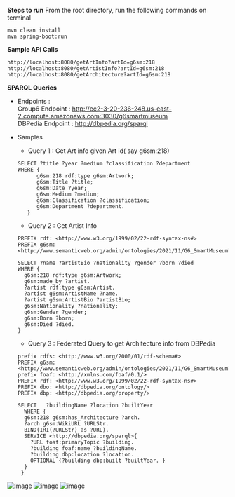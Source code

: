 **Steps to run**
From the root directory, run the following commands on terminal
```
mvn clean install
mvn spring-boot:run
```
**Sample API Calls**
```
http://localhost:8080/getArtInfo?artId=g6sm:218
http://localhost:8080/getArtistInfo?artId=g6sm:218
http://localhost:8080/getArchitecture?artId=g6sm:218
```

**SPARQL Queries**<br>
- Endpoints : <br>
  Group6 Endpoint : http://ec2-3-20-236-248.us-east-2.compute.amazonaws.com:3030/g6smartmuseum <br>
  DBPedia Endpoint : http://dbpedia.org/sparql

- Samples
  - Query 1 : Get Art info given Art id( say g6sm:218)
  ```
  SELECT ?title ?year ?medium ?classification ?department
  WHERE {
        g6sm:218 rdf:type g6sm:Artwork;
        g6sm:Title ?title;
        g6sm:Date ?year;
        g6sm:Medium ?medium;
        g6sm:Classification ?classification;
        g6sm:Department ?department.
     }
  ```
  - Query 2 : Get Artist Info
  ```
  PREFIX rdf: <http://www.w3.org/1999/02/22-rdf-syntax-ns#>
  PREFIX g6sm: <http://www.semanticweb.org/admin/ontologies/2021/11/G6_SmartMuseumTour#>

  SELECT ?name ?artistBio ?nationality ?gender ?born ?died
  WHERE {
    g6sm:218 rdf:type g6sm:Artwork;
    g6sm:made_by ?artist.
    ?artist rdf:type g6sm:Artist.
    ?artist g6sm:ArtistName ?name.
    ?artist g6sm:ArtistBio ?artistBio;
    g6sm:Nationality ?nationality;
    g6sm:Gender ?gender;
    g6sm:Born ?born;
    g6sm:Died ?died.
  }

  ```
  
  - Query 3 : Federated Query to get Architecture info from DBPedia
  
  ```
  prefix rdfs: <http://www.w3.org/2000/01/rdf-schema#>
  PREFIX g6sm: <http://www.semanticweb.org/admin/ontologies/2021/11/G6_SmartMuseumTour#>
  prefix foaf: <http://xmlns.com/foaf/0.1/>
  PREFIX rdf: <http://www.w3.org/1999/02/22-rdf-syntax-ns#>
  PREFIX dbo: <http://dbpedia.org/ontology/>
  PREFIX dbp: <http://dbpedia.org/property/>

  SELECT   ?buildingName ?location ?builtYear
    WHERE {
    g6sm:218 g6sm:has_Architecture ?arch.
    ?arch g6sm:WikiURL ?URLStr.
    BIND(IRI(?URLStr) as ?URL).
    SERVICE <http://dbpedia.org/sparql>{
      ?URL foaf:primaryTopic ?building.
      ?building foaf:name ?buildingName.
      ?building dbp:location ?location.
      OPTIONAL {?building dbp:built ?builtYear. }
    }
   }

  ```
  
  
  
![image](https://user-images.githubusercontent.com/90420924/144951349-619cf043-451b-4fb2-a047-7a3cebb43fa7.png)
![image](https://user-images.githubusercontent.com/90420924/144951396-7bbc9ee7-88c8-4dac-ab85-a2abfe679138.png)
![image](https://user-images.githubusercontent.com/90420924/144951889-b00fa1b6-87ee-4b85-83d8-78c8ad471911.png)



